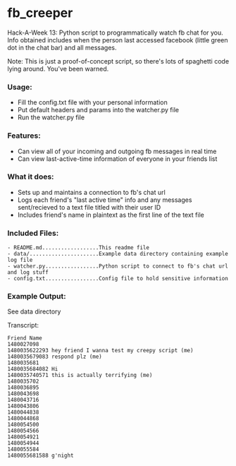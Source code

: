 # fb_creeper
Hack-A-Week 13: Python script to programmatically watch fb chat for you. Info
obtained includes when the person last accessed facebook (little green dot in
the chat bar) and all messages.

Note: This is just a proof-of-concept script, so there's lots of spaghetti code
lying around. You've been warned.

### Usage:
- Fill the config.txt file with your personal information
- Put default headers and params into the watcher.py file
- Run the watcher.py file

### Features:
- Can view all of your incoming and outgoing fb messages in real time
- Can view last-active-time information of everyone in your friends list

### What it does:
- Sets up and maintains a connection to fb's chat url
- Logs each friend's "last active time" info and any messages sent/recieved to
a text file titled with their user ID
- Includes friend's name in plaintext as the first line of the text file

### Included Files:
```
- README.md..................This readme file
- data/......................Example data directory containing example log file
- watcher.py.................Python script to connect to fb's chat url and log stuff
- config.txt.................Config file to hold sensitive information
```

### Example Output:
See data directory

Transcript:

```
Friend Name
1480027098
1480035622293 hey friend I wanna test my creepy script (me)
1480035679083 respond plz (me)
1480035681
1480035684082 Hi
1480035740571 this is actually terrifying (me)
1480035702
1480036895
1480043698
1480043716
1480043806
1480044838
1480044868
1480054500
1480054566
1480054921
1480054944
1480055584
1480055681588 g'night
```

